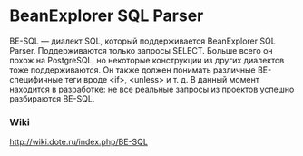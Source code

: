 # BeanExplorer SQL Parser

BE-SQL — диалект SQL, который поддерживается BeanExplorer SQL Parser. Поддерживаются только запросы SELECT. Больше всего он похож на PostgreSQL, но некоторые конструкции из других диалектов тоже поддерживаются. Он также должен понимать различные BE-специфичные теги вроде &lt;if&gt;, &lt;unless&gt; и т. д. В данный момент находится в разработке: не все реальные запросы из проектов успешно разбираются BE-SQL.

### Wiki
http://wiki.dote.ru/index.php/BE-SQL

